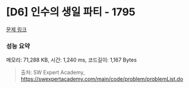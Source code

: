 # [D6] 인수의 생일 파티 - 1795 

[문제 링크](https://swexpertacademy.com/main/code/problem/problemDetail.do?contestProbId=AV4xuqCqBeUDFAUx) 

### 성능 요약

메모리: 71,288 KB, 시간: 1,240 ms, 코드길이: 1,167 Bytes



> 출처: SW Expert Academy, https://swexpertacademy.com/main/code/problem/problemList.do